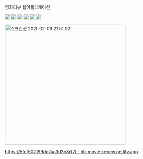 영화리뷰 웹어플리케이션

![](https://img.shields.io/badge/React-61DAFB?style=flat-square&logo=React&logoColor=white) ![](https://img.shields.io/badge/JavaScript-F7DF1E?style=flat-square&logo=JavaScript&logoColor=white) ![](https://img.shields.io/badge/HTML5-E34F26?style=flat-square&logo=HTML5&logoColor=white) ![](https://img.shields.io/badge/css-1572B6?style=flat-square&logo=css3&logoColor=white) ![](https://img.shields.io/badge/FireBase-FFCA28?style=flat-square&logo=FireBase&logoColor=white) ![](https://img.shields.io/badge/Cloudinary-FFCA28?style=flat-square&logo=Cloudinary&logoColor=white)

<img width="390" alt="스크린샷 2021-02-09 21 51 02" src="https://user-images.githubusercontent.com/50136014/107646708-9dfaa500-6cbd-11eb-8bb2-7ff77beea2cf.png">

https://5fcf507d99dc7aa3d3e8ef7f--hh-movie-review.netlify.app
